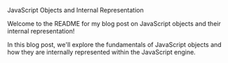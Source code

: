 JavaScript Objects and Internal Representation

Welcome to the README for my blog post on JavaScript objects and their internal representation!

 In this blog post, we'll explore the fundamentals of JavaScript objects and how they are internally represented within the JavaScript engine.